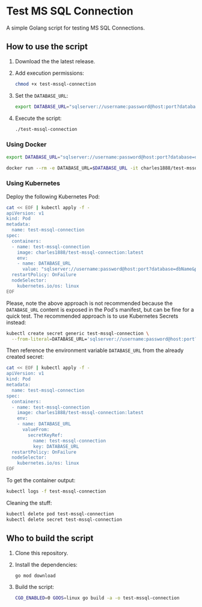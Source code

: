 # Test MS SQL Connection

A simple Golang script for testing MS SQL Connections.

## How to use the script

1. Download the the latest release.

2. Add execution permissions:

    ```bash
    chmod +x test-mssql-connection
    ```

3. Set the `DATABASE_URL`:

    ```bash
    export DATABASE_URL="sqlserver://username:password@host:port?database=dbName&param1=value"
    ```

4. Execute the script:

    ```bash
    ./test-mssql-connection
    ```

### Using Docker

```bash
export DATABASE_URL="sqlserver://username:password@host:port?database=dbName&param1=value"

docker run --rm -e DATABASE_URL=$DATABASE_URL -it charles1888/test-mssql-connection:latest
```

### Using Kubernetes

Deploy the following Kubernetes Pod:

```bash
cat << EOF | kubectl apply -f -
apiVersion: v1
kind: Pod
metadata:
  name: test-mssql-connection
spec:
  containers:
  - name: test-mssql-connection
    image: charles1888/test-mssql-connection:latest
    env:
    - name: DATABASE_URL
      value: "sqlserver://username:password@host:port?database=dbName&param1=value"
  restartPolicy: OnFailure
  nodeSelector:
    kubernetes.io/os: linux
EOF
```

Please, note the above approach is not recommended because the `DATABASE_URL` content is exposed in the Pod's manifest, but can be fine for a quick test. The recommended approach is to use Kubernetes Secrets instead:

```bash
kubectl create secret generic test-mssql-connection \
  --from-literal=DATABASE_URL='sqlserver://username:password@host:port?database=dbName&param1=value'
```

Then reference the environment variable `DATABASE_URL` from the already created secret:

```bash
cat << EOF | kubectl apply -f -
apiVersion: v1
kind: Pod
metadata:
  name: test-mssql-connection
spec:
  containers:
  - name: test-mssql-connection
    image: charles1888/test-mssql-connection:latest
    env:
    - name: DATABASE_URL
      valueFrom:
        secretKeyRef:
          name: test-mssql-connection
          key: DATABASE_URL
  restartPolicy: OnFailure
  nodeSelector:
    kubernetes.io/os: linux
EOF
```

To get the container output:

```bash
kubectl logs -f test-mssql-connection
```

Cleaning the stuff:

```bash
kubectl delete pod test-mssql-connection
kubectl delete secret test-mssql-connection
```

## Who to build the script

1. Clone this repository.

2. Install the dependencies:

    ```bash
    go mod download
    ```

3. Build the script:

    ```bash
    CGO_ENABLED=0 GOOS=linux go build -a -o test-mssql-connection
    ```
